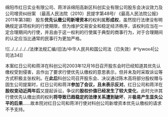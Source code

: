 绵阳市红日实业有限公司、蒋洋诉绵阳高新区科创实业有限公司股东会决议效力及公司增资纠纷案
（最高人民法院（2010）民提字第48号/ 《最高人民法院公报》2011年第3期）
股东**优先认缴公司新增资本**的权利属**形成权**，虽然现行法律没有明确规定该项权利的行使期限，但为维护交易安全和稳定经济秩序，该权利应当在一定合理期间内行使，并且由于这一权利的行使属于典型的商事行为，对于合理期间的认定应当比通常的民事行为更加严格。

![[../../../../../法律法规汇编/旧法/中华人民共和国公司法（已失效）#^lywox4|公司法34]]

本案红日公司和蒋洋在科创公司2003年12月16日召开股东会时已经知道其优先认缴权受到侵害，且作出了要求行使优先认缴权的意思表示，但并未及时采取诉讼等方式积极主张权利。在**此后**科创公司召开股东会、决议通过陈木高将部分股权赠与固生公司提案时，红日公司和蒋洋**参加了会议，且未表示反对**。红日公司和蒋洋在**股权变动近两年后**又提起诉讼，争议的**股权价值已经发生了较大变化**，此时允许其行使优先认缴出资的权利**将导致已趋稳定的法律关系遭到破坏**，并**极易产生显失公平的后果**……故本院对红日公司和蒋洋行使对科创公司新增资本优先认缴权的请求不予支持。